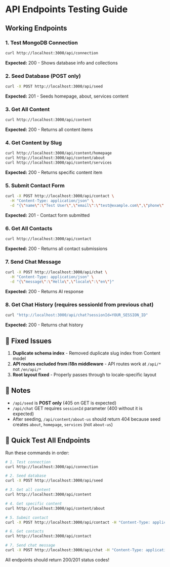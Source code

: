 # API Endpoints Testing Guide

##  Working Endpoints

### 1. Test MongoDB Connection
```bash
curl http://localhost:3000/api/connection
```
**Expected:** 200 - Shows database info and collections

### 2. Seed Database (POST only)
```bash
curl -X POST http://localhost:3000/api/seed
```
**Expected:** 201 - Seeds homepage, about, services content

### 3. Get All Content
```bash
curl http://localhost:3000/api/content
```
**Expected:** 200 - Returns all content items

### 4. Get Content by Slug
```bash
curl http://localhost:3000/api/content/homepage
curl http://localhost:3000/api/content/about
curl http://localhost:3000/api/content/services
```
**Expected:** 200 - Returns specific content item

### 5. Submit Contact Form
```bash
curl -X POST http://localhost:3000/api/contact \
  -H "Content-Type: application/json" \
  -d "{\"name\":\"Test User\",\"email\":\"test@example.com\",\"phone\":\"+1234567890\",\"subject\":\"Test\",\"message\":\"Test message\"}"
```
**Expected:** 201 - Contact form submitted

### 6. Get All Contacts
```bash
curl http://localhost:3000/api/contact
```
**Expected:** 200 - Returns all contact submissions

### 7. Send Chat Message
```bash
curl -X POST http://localhost:3000/api/chat \
  -H "Content-Type: application/json" \
  -d "{\"message\":\"Hello\",\"locale\":\"en\"}"
```
**Expected:** 200 - Returns AI response

### 8. Get Chat History (requires sessionId from previous chat)
```bash
curl "http://localhost:3000/api/chat?sessionId=YOUR_SESSION_ID"
```
**Expected:** 200 - Returns chat history

## 🔧 Fixed Issues

1.  **Duplicate schema index** - Removed duplicate slug index from Content model
2.  **API routes excluded from i18n middleware** - API routes work at `/api/*` not `/en/api/*`
3.  **Root layout fixed** - Properly passes through to locale-specific layout

## 📝 Notes

- `/api/seed` is **POST only** (405 on GET is expected)
- `/api/chat` GET requires `sessionId` parameter (400 without it is expected)
- After seeding, `/api/content/about-us` should return 404 because seed creates `about`, `homepage`, `services` (not `about-us`)

## 🚀 Quick Test All Endpoints

Run these commands in order:

```bash
# 1. Test connection
curl http://localhost:3000/api/connection

# 2. Seed database
curl -X POST http://localhost:3000/api/seed

# 3. Get all content
curl http://localhost:3000/api/content

# 4. Get specific content
curl http://localhost:3000/api/content/about

# 5. Submit contact
curl -X POST http://localhost:3000/api/contact -H "Content-Type: application/json" -d "{\"name\":\"John Doe\",\"email\":\"john@example.com\",\"phone\":\"+1234567890\",\"subject\":\"Inquiry\",\"message\":\"Hello\"}"

# 6. Get contacts
curl http://localhost:3000/api/contact

# 7. Send chat message
curl -X POST http://localhost:3000/api/chat -H "Content-Type: application/json" -d "{\"message\":\"Hello\",\"locale\":\"en\"}"
```

All endpoints should return 200/201 status codes!
